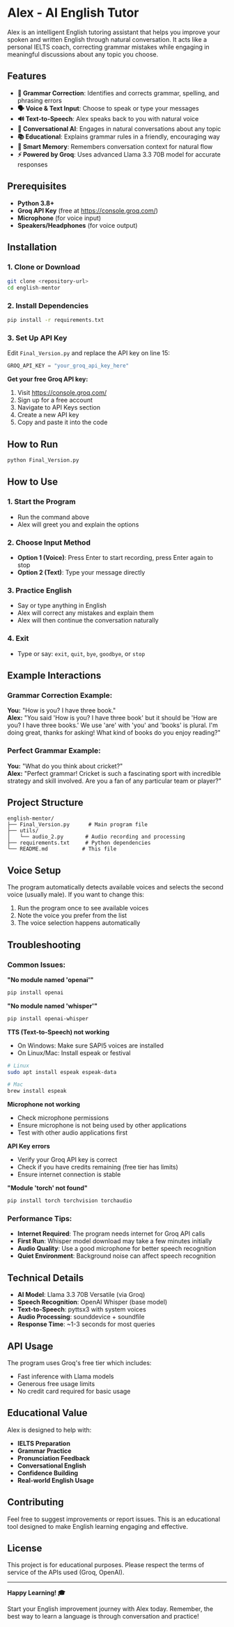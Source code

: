 # Alex - AI English Tutor

Alex is an intelligent English tutoring assistant that helps you improve your spoken and written English through natural conversation. It acts like a personal IELTS coach, correcting grammar mistakes while engaging in meaningful discussions about any topic you choose.

## Features

- **🎯 Grammar Correction**: Identifies and corrects grammar, spelling, and phrasing errors
- **🗣️ Voice & Text Input**: Choose to speak or type your messages
- **🔊 Text-to-Speech**: Alex speaks back to you with natural voice
- **💬 Conversational AI**: Engages in natural conversations about any topic
- **📚 Educational**: Explains grammar rules in a friendly, encouraging way
- **🧠 Smart Memory**: Remembers conversation context for natural flow
- **⚡ Powered by Groq**: Uses advanced Llama 3.3 70B model for accurate responses

## Prerequisites

- **Python 3.8+**
- **Groq API Key** (free at https://console.groq.com/)
- **Microphone** (for voice input)
- **Speakers/Headphones** (for voice output)

## Installation

### 1. Clone or Download
```bash
git clone <repository-url>
cd english-mentor
```

### 2. Install Dependencies
```bash
pip install -r requirements.txt
```

### 3. Set Up API Key
Edit `Final_Version.py` and replace the API key on line 15:
```python
GROQ_API_KEY = "your_groq_api_key_here"
```

**Get your free Groq API key:**
1. Visit https://console.groq.com/
2. Sign up for a free account
3. Navigate to API Keys section
4. Create a new API key
5. Copy and paste it into the code

## How to Run

```bash
python Final_Version.py
```

## How to Use

### 1. **Start the Program**
- Run the command above
- Alex will greet you and explain the options

### 2. **Choose Input Method**
- **Option 1 (Voice)**: Press Enter to start recording, press Enter again to stop
- **Option 2 (Text)**: Type your message directly

### 3. **Practice English**
- Say or type anything in English
- Alex will correct any mistakes and explain them
- Alex will then continue the conversation naturally

### 4. **Exit**
- Type or say: `exit`, `quit`, `bye`, `goodbye`, or `stop`

## Example Interactions

### Grammar Correction Example:
**You:** "How is you? I have three book."  
**Alex:** "You said 'How is you? I have three book' but it should be 'How are you? I have three books.' We use 'are' with 'you' and 'books' is plural. I'm doing great, thanks for asking! What kind of books do you enjoy reading?"

### Perfect Grammar Example:
**You:** "What do you think about cricket?"  
**Alex:** "Perfect grammar! Cricket is such a fascinating sport with incredible strategy and skill involved. Are you a fan of any particular team or player?"

## Project Structure

```
english-mentor/
├── Final_Version.py      # Main program file
├── utils/
│   └── audio_2.py       # Audio recording and processing
├── requirements.txt     # Python dependencies
└── README.md           # This file
```

## Voice Setup

The program automatically detects available voices and selects the second voice (usually male). If you want to change this:

1. Run the program once to see available voices
2. Note the voice you prefer from the list
3. The voice selection happens automatically

## Troubleshooting

### Common Issues:

**"No module named 'openai'"**
```bash
pip install openai
```

**"No module named 'whisper'"**
```bash
pip install openai-whisper
```

**TTS (Text-to-Speech) not working**
- On Windows: Make sure SAPI5 voices are installed
- On Linux/Mac: Install espeak or festival
```bash
# Linux
sudo apt install espeak espeak-data

# Mac
brew install espeak
```

**Microphone not working**
- Check microphone permissions
- Ensure microphone is not being used by other applications
- Test with other audio applications first

**API Key errors**
- Verify your Groq API key is correct
- Check if you have credits remaining (free tier has limits)
- Ensure internet connection is stable

**"Module 'torch' not found"**
```bash
pip install torch torchvision torchaudio
```

### Performance Tips:

- **Internet Required**: The program needs internet for Groq API calls
- **First Run**: Whisper model download may take a few minutes initially
- **Audio Quality**: Use a good microphone for better speech recognition
- **Quiet Environment**: Background noise can affect speech recognition

## Technical Details

- **AI Model**: Llama 3.3 70B Versatile (via Groq)
- **Speech Recognition**: OpenAI Whisper (base model)
- **Text-to-Speech**: pyttsx3 with system voices
- **Audio Processing**: sounddevice + soundfile
- **Response Time**: ~1-3 seconds for most queries

## API Usage

The program uses Groq's free tier which includes:
- Fast inference with Llama models
- Generous free usage limits
- No credit card required for basic usage

## Educational Value

Alex is designed to help with:
- **IELTS Preparation**
- **Grammar Practice**
- **Pronunciation Feedback**
- **Conversational English**
- **Confidence Building**
- **Real-world English Usage**

## Contributing

Feel free to suggest improvements or report issues. This is an educational tool designed to make English learning engaging and effective.

## License

This project is for educational purposes. Please respect the terms of service of the APIs used (Groq, OpenAI).

---

**Happy Learning! 🎓**

Start your English improvement journey with Alex today. Remember, the best way to learn a language is through conversation and practice!
